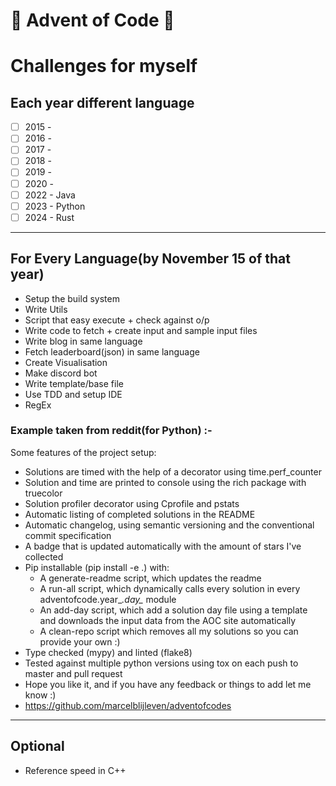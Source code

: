 # 🎄 Advent of Code 🎄

# Challenges for myself

## Each year different language

- [ ] 2015 -
- [ ] 2016 -
- [ ] 2017 -
- [ ] 2018 -
- [ ] 2019 -
- [ ] 2020 -
- [ ] 2022 - Java
- [ ] 2023 - Python
- [ ] 2024 - Rust

---

## For Every Language(by November 15 of that year)

- Setup the build system
- Write Utils
- Script that easy execute + check against o/p
- Write code to fetch + create input and sample input files
- Write blog in same language
- Fetch leaderboard(json) in same language
- Create Visualisation
- Make discord bot
- Write template/base file
- Use TDD and setup IDE
- RegEx

### Example taken from reddit(for Python) :-

Some features of the project setup:

- Solutions are timed with the help of a decorator using time.perf_counter
- Solution and time are printed to console using the rich package with truecolor
- Solution profiler decorator using Cprofile and pstats
- Automatic listing of completed solutions in the README
- Automatic changelog, using semantic versioning and the conventional commit specification
- A badge that is updated automatically with the amount of stars I've collected
- Pip installable (pip install -e .) with:
  - A generate-readme
  script, which updates the readme
  - A run-all script, which dynamically calls every solution in every adventofcode.year_*.day_* module
  - An add-day script, which add a solution day file using a template and downloads the input data from the AOC site automatically
  - A clean-repo script which removes all my solutions so you can provide your own :)
- Type checked (mypy) and linted (flake8)
- Tested against multiple python versions using tox on each push to master and pull request
- Hope you like it, and if you have any feedback or things to add let me know :)
- <https://github.com/marcelblijleven/adventofcodes>

---

## Optional

- Reference speed in C++
